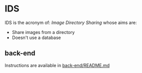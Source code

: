 # IDS

IDS is the acronym of: *Image Directory Sharing* whose aims are:
 * Share images from a directory
 * Doesn't use a database

## back-end

Instructions are available in [back-end/README.md](back-end/README.md)
